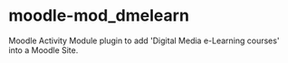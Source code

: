 # moodle-mod_dmelearn
Moodle Activity Module plugin to add 'Digital Media e-Learning courses' into a Moodle Site.
